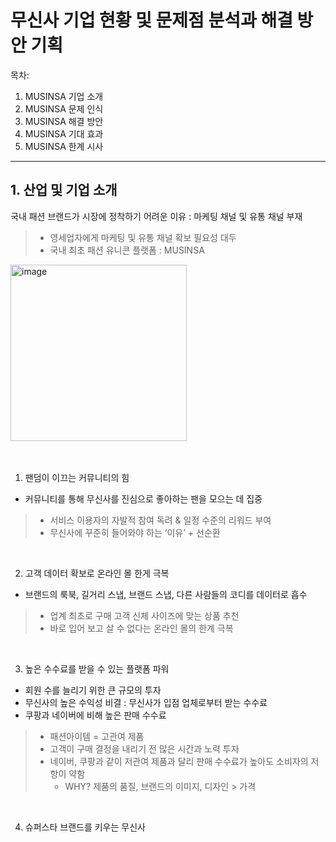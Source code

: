 # 무신사 기업 현황 및 문제점 분석과 해결 방안 기획

목차: 
1. MUSINSA 기업 소개
2. MUSINSA 문제 인식
3. MUSINSA 해결 방안
4. MUSINSA 기대 효과
5. MUSINSA 한계 시사


---

## 1. 산업 및 기업 소개

국내 패션 브랜드가 시장에 정착하기 어려운 이유 : 마케팅 채널 및 유통 채널 부재
> - 영세업자에게 마케팅 및 유통 채널 확보 필요성 대두
> - 국내 최초 패션 유니콘 플랫폼 : MUSINSA

<img width="282" alt="image" src="https://github.com/user-attachments/assets/8a8dd316-d0be-42d4-b88f-258464aef593">

</br>
</br>
</br>

1. 팬덤이 이끄는 커뮤니티의 힘
  - 커뮤니티를 통해 무신사를 진심으로 좋아하는 팬을 모으는 데 집중
> - 서비스 이용자의 자발적 참여 독려 & 일정 수준의 리워드 부여
> - 무신사에 꾸준히 들어와야 하는 ‘이유’ + 선순환

</br>

2. 고객 데이터 확보로 온라인 몰 한게 극복
  - 브랜드의 룩북, 길거리 스냅, 브랜드 스냅, 다른 사람들의 코디를 데이터로 흡수
> - 업계 최초로 구매 고객 신체 사이즈에 맞는 상품 추천
> - 바로 입어 보고 살 수 없다는 온라인 몰의 한계 극복

</br>

3. 높은 수수료를 받을 수 있는 플랫폼 파워
  - 회원 수를 늘리기 위한 큰 규모의 투자
  - 무신사의 높은 수익성 비결 : 무신사가 입점 업체로부터 받는 수수료
  - 쿠팡과 네이버에 비해 높은 판매 수수료
> - 패션아이템 = 고관여 제품
> - 고객이 구매 결정을 내리기 전 많은 시간과 노력 투자
> - 네이버, 쿠팡과 같이 저관여 제품과 달리 판매 수수료가 높아도 소비자의 저항이 약함
>   - WHY? 제품의 품질, 브랜드의 이미지, 디자인 > 가격 

</br>

4. 슈퍼스타 브랜드를 키우는 무신사
